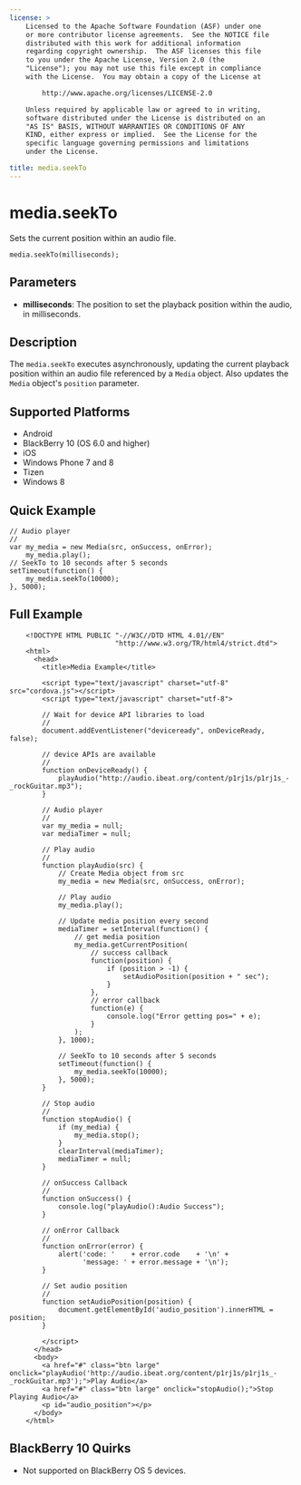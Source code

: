 ```yaml
---
license: >
    Licensed to the Apache Software Foundation (ASF) under one
    or more contributor license agreements.  See the NOTICE file
    distributed with this work for additional information
    regarding copyright ownership.  The ASF licenses this file
    to you under the Apache License, Version 2.0 (the
    "License"); you may not use this file except in compliance
    with the License.  You may obtain a copy of the License at

        http://www.apache.org/licenses/LICENSE-2.0

    Unless required by applicable law or agreed to in writing,
    software distributed under the License is distributed on an
    "AS IS" BASIS, WITHOUT WARRANTIES OR CONDITIONS OF ANY
    KIND, either express or implied.  See the License for the
    specific language governing permissions and limitations
    under the License.

title: media.seekTo
---
```


# media.seekTo

Sets the current position within an audio file.

    media.seekTo(milliseconds);

## Parameters

- __milliseconds__: The position to set the playback position within the audio, in milliseconds.

## Description

The `media.seekTo` executes asynchronously, updating the current
playback position within an audio file referenced by a `Media`
object. Also updates the `Media` object's `position` parameter.

## Supported Platforms

- Android
- BlackBerry 10 (OS 6.0 and higher)
- iOS
- Windows Phone 7 and 8
- Tizen
- Windows 8

## Quick Example

    // Audio player
    //
    var my_media = new Media(src, onSuccess, onError);
        my_media.play();
    // SeekTo to 10 seconds after 5 seconds
    setTimeout(function() {
        my_media.seekTo(10000);
    }, 5000);

## Full Example

        <!DOCTYPE HTML PUBLIC "-//W3C//DTD HTML 4.01//EN" 
                              "http://www.w3.org/TR/html4/strict.dtd">
        <html>
          <head>
            <title>Media Example</title>

            <script type="text/javascript" charset="utf-8" src="cordova.js"></script>
            <script type="text/javascript" charset="utf-8">

            // Wait for device API libraries to load
            //
            document.addEventListener("deviceready", onDeviceReady, false);

            // device APIs are available
            //
            function onDeviceReady() {
                playAudio("http://audio.ibeat.org/content/p1rj1s/p1rj1s_-_rockGuitar.mp3");
            }

            // Audio player
            //
            var my_media = null;
            var mediaTimer = null;

            // Play audio
            //
            function playAudio(src) {
                // Create Media object from src
                my_media = new Media(src, onSuccess, onError);

                // Play audio
                my_media.play();

                // Update media position every second
                mediaTimer = setInterval(function() {
                    // get media position
                    my_media.getCurrentPosition(
                        // success callback
                        function(position) {
                            if (position > -1) {
                                setAudioPosition(position + " sec");
                            }
                        },
                        // error callback
                        function(e) {
                            console.log("Error getting pos=" + e);
                        }
                    );
                }, 1000);

                // SeekTo to 10 seconds after 5 seconds
                setTimeout(function() {
                    my_media.seekTo(10000);
                }, 5000);
            }

            // Stop audio
            //
            function stopAudio() {
                if (my_media) {
                    my_media.stop();
                }
                clearInterval(mediaTimer);
                mediaTimer = null;
            }

            // onSuccess Callback
            //
            function onSuccess() {
                console.log("playAudio():Audio Success");
            }

            // onError Callback
            //
            function onError(error) {
                alert('code: '    + error.code    + '\n' +
                      'message: ' + error.message + '\n');
            }

            // Set audio position
            //
            function setAudioPosition(position) {
                document.getElementById('audio_position').innerHTML = position;
            }

            </script>
          </head>
          <body>
            <a href="#" class="btn large" onclick="playAudio('http://audio.ibeat.org/content/p1rj1s/p1rj1s_-_rockGuitar.mp3');">Play Audio</a>
            <a href="#" class="btn large" onclick="stopAudio();">Stop Playing Audio</a>
            <p id="audio_position"></p>
          </body>
        </html>

## BlackBerry 10 Quirks

- Not supported on BlackBerry OS 5 devices.
